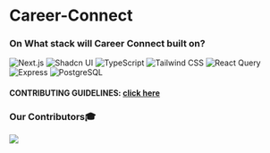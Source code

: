 # Career-Connect

### On What stack will Career Connect built on?
![Next.js](https://img.shields.io/badge/Next.js-%23000000.svg?style=for-the-badge&logo=nextdotjs&logoColor=white)
![Shadcn UI](https://img.shields.io/badge/Shadcn_UI-%23323F4B.svg?style=for-the-badge&logo=shadcnui&logoColor=white)
![TypeScript](https://img.shields.io/badge/TypeScript-%230073ec.svg?style=for-the-badge&logo=TypeScript&logoColor=white)
![Tailwind CSS](https://img.shields.io/badge/Tailwind_CSS-%2306B6D4.svg?style=for-the-badge&logo=tailwindcss&logoColor=white)
![React Query](https://img.shields.io/badge/React_Query-%23FF4154.svg?style=for-the-badge&logo=react-query&logoColor=white)
![Express](https://img.shields.io/badge/Express-%23000000.svg?style=for-the-badge&logo=express&logoColor=white)
![PostgreSQL](https://img.shields.io/badge/PostgreSQL-%23336791.svg?style=for-the-badge&logo=postgresql&logoColor=white)


#### CONTRIBUTING GUIDELINES: [click here](./CONTRIBUTING.md)
### Our Contributors🎓
<a href="https://github.com/Malleboina-Paramesh/Carrier-Connect/graphs/contributors">
    <img src="https://contrib.rocks/image?repo=Malleboina-Paramesh/Carrier-Connect" />
</a>

